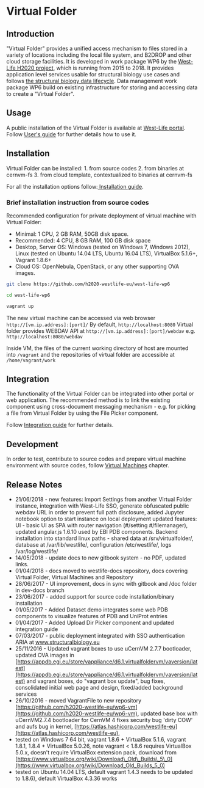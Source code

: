 # Virtual Folder

## Introduction

"Virtual Folder" provides a unified access mechanism to files stored in a variety of locations including the local file system, and B2DROP and other cloud storage facilities. It is developed in work package WP6 by the [West-Life H2020 project](https://west-life.eu), which is running from 2015 to 2018. It provides application level services usable for structural biology use cases and follows [the structural biology data lifecycle](http://internal-wiki.west-life.eu/w/images/9/9c/Assessment_of_the_life_cycle_of_structural_data_and_comparison_with_other_scientific_data.docx). Data management work package WP6 build on existing infrastructure for storing and accessing data to create a "Virtual Folder". 

## Usage

A public installation of the Virtual Folder is available at [West-Life portal](https://portal.west-life.eu/virtualfolder). Follow [User's guide](users-guide/) for further details how to use it.

## Installation

Virtual Folder can be installed: 1. from source codes 2. from binaries at cernvm-fs 3. from cloud template, contextualized to binaries at cernvm-fs

For all the installation options follow:[ Installation guide](installation-guide/).

### Brief installation instruction from source codes

Recommended configuration for private deployment of virtual machine with Virtual Folder:

* Minimal: 1 CPU, 2 GB RAM, 50GB disk space.
* Recommended: 4 CPU, 8 GB RAM, 100 GB disk space
* Desktop, Server OS: Windows \(tested on Windows 7, Windows 2012\), Linux \(tested on Ubuntu 14.04 LTS, Ubuntu 16.04 LTS\), VirtualBox 5.1.6+, Vagrant 1.8.6+
* Cloud OS: OpenNebula, OpenStack, or any other supporting OVA images.

```bash
git clone https://github.com/h2020-westlife-eu/west-life-wp6

cd west-life-wp6

vagrant up
```

The new virtual machine can be accessed via web browser `http://[vm.ip.address]:[port]/` By default, `http://localhost:8080` Virtual folder provides WEBDAV API at `http://[vm.ip.address]:[port]/webdav` e.g. `http://localhost:8080/webdav`

Inside VM, the files of the current working directory of host are mounted into `/vagrant` and the repositories of virtual folder are accessible at `/home/vagrant/work`

## Integration

The functionality of the Virtual Folder can be integrated into other portal or web application. The recommended method is to link the existing component using cross-document messaging mechanism - e.g. for picking a file from Virtual Folder by using the File Picker component.

Follow [Integration guide](integration-guide/) for further details.

## Development

In order to test, contribute to source codes and prepare virtual machine environment with source codes, follow [Virtual Machines](../virtual-machines.md) chapter. 

## Release Notes
* 21/06/2018 - new features: Import Settings from another Virtual Folder instance, 
integration with West-Life SSO, 
generate obfuscated public webdav URL in order to prevent full path disclosure,
added Jupyter notebook option to start instance on local deployment
updated features: UI - basic UI as SPA with router navigation (#/setting #/filemanager), updated angular.js 1.6.10 used by EBI PDB components.
Backend installation into standard linux paths - shared data at /srv/virtualfolder/, database at /var/lib/westlife/, configuration /etc/westlife/, logs /var/log/westlife/  
* 14/05/2018 - update docs to new gitbook system - no PDF, updated links.
* 01/04/2018 - docs moved to westlife-docs repository, docs covering Virtual Folder, Virtual Machines and Repository
* 28/06/2017 - UI improvement, docs in sync with gitbook and /doc folder in dev-docs branch
* 23/06/2017 - added support for source code installation/binary installation
* 01/05/2017 - Added Dataset demo integrates some web PDB components to visualize features of PDB and UniProt entries
* 01/04/2017 - Added Upload Dir Picker component and updated integration guide
* 07/03/2017 - public deployment integrated with SSO authentication ARIA at www.structuralbiology.eu
* 25/11/2016 - Updated vagrant boxes to use uCernVM 2.7.7 bootloader, updated OVA images in [https://appdb.egi.eu/store/vappliance/d6.1.virtualfoldervm/vaversion/latest](https://appdb.egi.eu/store/vappliance/d6.1.virtualfoldervm/vaversion/latest) and vagrant boxes, do "vagrant box update", bug fixes, consolidated initial web page and design, fixed/added background services
* 26/10/2016 - moved VagrantFile to new repository [https://github.com/h2020-westlife-eu/wp6-vm](https://github.com/h2020-westlife-eu/wp6-vm), updated base box with uCernVM2.7.4 bootloader for CernVM 4 fixes security bug 'dirty COW' and aufs bug in kernel, [https://atlas.hashicorp.com/westlife-eu](https://atlas.hashicorp.com/westlife-eu), 
* tested on Windows 7 64 bit, vagrant 1.8.6 + VirtualBox 5.1.6, vagrant 1.8.1, 1.8.4 + VirtualBox 5.0.26, note vagrant &lt; 1.8.6 requires VirtualBox 5.0.x, doesn't require VirtualBox extension pack, download from [https://www.virtualbox.org/wiki/Download\_Old\_Builds\_5\_0](https://www.virtualbox.org/wiki/Download_Old_Builds_5_0)
* tested on  Ubuntu 14.04 LTS, default vagrant 1.4.3 needs to be updated to 1.8.6\), default VirtualBox 4.3.36 works

